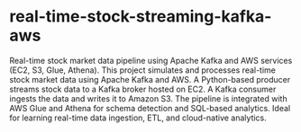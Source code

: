 # real-time-stock-streaming-kafka-aws
Real-time stock market data pipeline using Apache Kafka and AWS services (EC2, S3, Glue, Athena).
This project simulates and processes real-time stock market data using Apache Kafka and AWS. A Python-based producer streams stock data to a Kafka broker hosted on EC2. A Kafka consumer ingests the data and writes it to Amazon S3. The pipeline is integrated with AWS Glue and Athena for schema detection and SQL-based analytics. Ideal for learning real-time data ingestion, ETL, and cloud-native analytics.
